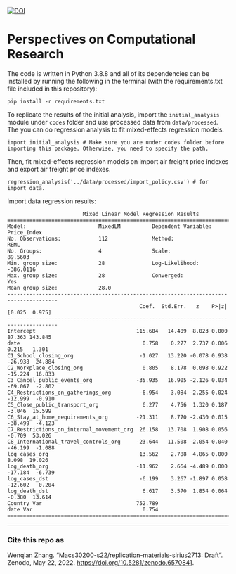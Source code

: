 [![DOI](https://zenodo.org/badge/483373544.svg)](https://zenodo.org/badge/latestdoi/483373544)

# Perspectives on Computational Research

The code is written in Python 3.8.8 and all of its dependencies can be installed by running the following in the terminal (with the requirements.txt file included in this repository):

```
pip install -r requirements.txt
```

To replicate the results of the initial analysis, import the `initial_analysis` module under `codes` folder and use processed data from `data/processed`. The you can do regression analysis to fit mixed-effects regression models.

```
import initial_analysis # Make sure you are under codes folder before importing this package. Otherwise, you need to specify the path.
```

Then, fit mixed-effects regression models on import air freight price indexes and export air freight price indexes.
```
regression_analysis('../data/processed/import_policy.csv') # for import data.
```

Import data regression results:
```
                        Mixed Linear Model Regression Results
======================================================================================
Model:                       MixedLM          Dependent Variable:          Price_Index
No. Observations:            112              Method:                      REML       
No. Groups:                  4                Scale:                       89.5603    
Min. group size:             28               Log-Likelihood:              -386.0116  
Max. group size:             28               Converged:                   Yes        
Mean group size:             28.0                                                     
--------------------------------------------------------------------------------------
                                          Coef.  Std.Err.   z    P>|z|  [0.025  0.975]
--------------------------------------------------------------------------------------
Intercept                                115.604   14.409  8.023 0.000  87.363 143.845
date                                       0.758    0.277  2.737 0.006   0.215   1.301
C1_School_closing_org                     -1.027   13.220 -0.078 0.938 -26.938  24.884
C2_Workplace_closing_org                   0.805    8.178  0.098 0.922 -15.224  16.833
C3_Cancel_public_events_org              -35.935   16.905 -2.126 0.034 -69.067  -2.802
C4_Restrictions_on_gatherings_org         -6.954    3.084 -2.255 0.024 -12.999  -0.910
C5_Close_public_transport_org              6.277    4.756  1.320 0.187  -3.046  15.599
C6_Stay_at_home_requirements_org         -21.311    8.770 -2.430 0.015 -38.499  -4.123
C7_Restrictions_on_internal_movement_org  26.158   13.708  1.908 0.056  -0.709  53.026
C8_International_travel_controls_org     -23.644   11.508 -2.054 0.040 -46.199  -1.088
log_cases_org                             13.562    2.788  4.865 0.000   8.098  19.026
log_death_org                            -11.962    2.664 -4.489 0.000 -17.184  -6.739
log_cases_dst                             -6.199    3.267 -1.897 0.058 -12.602   0.204
log_death_dst                              6.617    3.570  1.854 0.064  -0.380  13.614
Country Var                              752.789                                      
date Var                                   0.754                                      
======================================================================================
```

****
### Cite this repo as
Wenqian Zhang. “Macs30200-s22/replication-materials-sirius2713: Draft”. Zenodo, May 22, 2022. https://doi.org/10.5281/zenodo.6570841.

